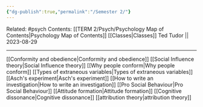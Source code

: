 ```yaml
---
{"dg-publish":true,"permalink":"/Semester 2/"}
---
```


Related: #psych
Contents: [[TERM 2/Psych/Psychology Map of Contents\|Psychology Map of Contents]]
[[Classes\|Classes]]
Ted Tudor || 2023-08-29
***
[[Conformity and obedience\|Conformity and obedience]]
[[Social Influence theory\|Social Influence theory]]
[[Why people conform\|Why people conform]]
[[Types of extraneous variables\|Types of extraneous variables]]
[[Asch's experiment\|Asch's experiment]]
[[How to write an investigation\|How to write an investigation]]
[[Pro Social Behaviour\|Pro Social Behaviour]]
[[Attitude formation\|Attitude formation]]
[[Cognitive dissonance\|Cognitive dissonance]]
[[attribution theory\|attribution theory]]

